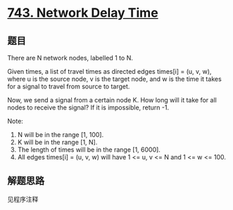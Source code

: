 # [743. Network Delay Time](https://leetcode.com/problems/network-delay-time/)

## 题目

There are N network nodes, labelled 1 to N.

Given times, a list of travel times as directed edges times[i] = (u, v, w), where u is the source node, v is the target node, and w is the time it takes for a signal to travel from source to target.

Now, we send a signal from a certain node K. How long will it take for all nodes to receive the signal? If it is impossible, return -1.

Note:

1. N will be in the range [1, 100].
1. K will be in the range [1, N].
1. The length of times will be in the range [1, 6000].
1. All edges times[i] = (u, v, w) will have 1 <= u, v <= N and 1 <= w <= 100.

## 解题思路

见程序注释
